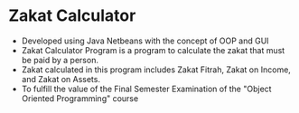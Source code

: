 # Zakat Calculator

- Developed using Java Netbeans with the concept of OOP and GUI
- Zakat Calculator Program is a program to calculate the zakat that must be paid by a person.
- Zakat calculated in this program includes Zakat Fitrah, Zakat on Income, and Zakat on Assets.
- To fulfill the value of the Final Semester Examination of the "Object Oriented Programming" course
